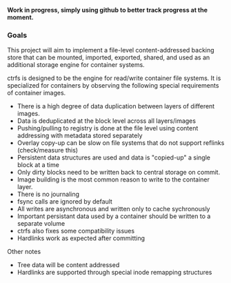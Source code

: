 **Work in progress, simply using github to better track progress at the moment.**

### Goals

This project will aim to implement a file-level content-addressed backing store
that can be mounted, imported, exported, shared, and used as an additional
storage engine for container systems.

ctrfs is designed to be the engine for read/write container file systems. It is
specialized for containers by observing the following special requirements of
container images.

* There is a high degree of data duplication between layers of different images.
 * Data is deduplicated at the block level across all layers/images
 * Pushing/pulling to registry is done at the file level using content addressing with metadata stored separately
* Overlay copy-up can be slow on file systems that do not support reflinks (check/measure this)
 * Persistent data structures are used and data is "copied-up" a single block at a time
 * Only dirty blocks need to be written back to central storage on commit.
* Image building is the most common reason to write to the container layer.
 * There is no journaling
 * fsync calls are ignored by default
 * All writes are asynchronous and written only to cache sychronously
 * Important persistant data used by a container should be written to a separate volume
* ctrfs also fixes some compatibility issues
 * Hardlinks work as expected after committing

Other notes
* Tree data will be content addressed
* Hardlinks are supported through special inode remapping structures
